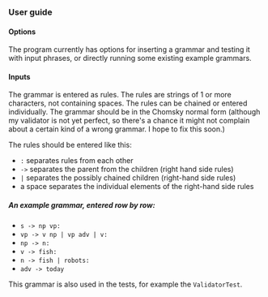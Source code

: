 ### User guide

#### Options

The program currently has options for inserting a grammar and testing it with input phrases, or directly running some existing example grammars.

#### Inputs

The grammar is entered as rules. The rules are strings of 1 or more characters, not containing spaces. The rules can be chained or entered individually. The grammar should be in the Chomsky normal form (although my validator is not yet perfect, so there's a chance it might not complain about a certain kind of a wrong grammar. I hope to fix this soon.)

The rules should be entered like this:
- `:` separates rules from each other
- `->` separates the parent from the children (right hand side rules)
- `|` separates the possibly chained children (right-hand side rules)
- a space separates the individual elements of the right-hand side rules


##### An example grammar, entered row by row:
- `s -> np vp:`
- `vp -> v np | vp adv | v:`
- `np -> n:`
- `v -> fish:`
- `n -> fish | robots:`
- `adv -> today`

This grammar is also used in the tests, for example the `ValidatorTest`.

